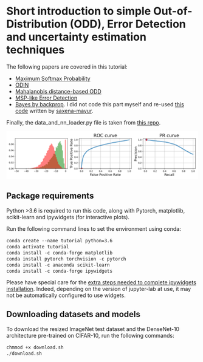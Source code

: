 # Short introduction to simple Out-of-Distribution (ODD), Error Detection and uncertainty estimation techniques

The following papers are covered in this tutorial:

+ [Maximum Softmax Probability](https://arxiv.org/abs/1610.02136)
+ [ODIN](https://arxiv.org/abs/1706.02690)
+ [Mahalanobis distance-based ODD](https://arxiv.org/abs/1807.03888)
+ [MSP-like Error Detection](https://arxiv.org/abs/2106.02395)
+ [Bayes by backprop](https://arxiv.org/abs/1505.05424). I did not code this part myself and re-used [this code](https://github.com/ernoult/Weight-Uncertainty-in-Neural-Networks) written by [saxena-mayur](https://github.com/saxena-mayur).

Finally, the data_and_nn_loader.py file is taken from [this repo](https://github.com/igeood/igeood).

![GitHub Logo](/example_fig.png)<!-- .element height="20%" width="20%" -->

## Package requirements

Python >3.6 is required to run this code, along with Pytorch, matplotlib, scikit-learn and ipywidgets (for interactive plots).

Run the following command lines to set the environment using conda:
```
conda create --name tutorial python=3.6
conda activate tutorial
conda install -c conda-forge matplotlib
conda install pytorch torchvision -c pytorch
conda install -c anaconda scikit-learn
conda install -c conda-forge ipywidgets
```

Please have special care for the [extra steps needed to complete ipywidgets installation](https://ipywidgets.readthedocs.io/en/latest/user_install.html). Indeed, depending on the version of jupyter-lab at use, it may not be automatically configured to use widgets.


## Downloading datasets and models

To download the resized ImageNet test dataset and the DenseNet-10 architecture pre-trained on CIFAR-10, run the following commands:

```
chmmod +x download.sh
./download.sh
```

